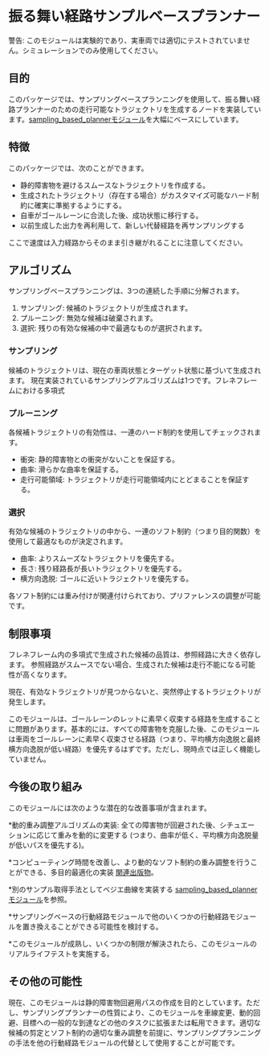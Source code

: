 # 振る舞い経路サンプルベースプランナー

警告: このモジュールは実験的であり、実車両では適切にテストされていません。シミュレーションでのみ使用してください。

## 目的

このパッケージでは、サンプリングベースプランニングを使用して、振る舞い経路プランナーのための走行可能なトラジェクトリを生成するノードを実装しています。[sampling_based_plannerモジュール](https://github.com/autowarefoundation/autoware.universe/tree/main/planning/sampling_based_planner)を大幅にベースにしています。

## 特徴

このパッケージでは、次のことができます。

- 静的障害物を避けるスムースなトラジェクトリを作成する。
- 生成されたトラジェクトリ（存在する場合）がカスタマイズ可能なハード制約に確実に準拠するようにする。
- 自車がゴールレーンに合流した後、成功状態に移行する。
- 以前生成した出力を再利用して、新しい代替経路を再サンプリングする

ここで速度は入力経路からそのまま引き継がれることに注意してください。

## アルゴリズム

サンプリングベースプランニングは、3つの連続した手順に分解されます。

1. サンプリング: 候補のトラジェクトリが生成されます。
2. プルーニング: 無効な候補は破棄されます。
3. 選択: 残りの有効な候補の中で最適なものが選択されます。

### サンプリング

候補のトラジェクトリは、現在の車両状態とターゲット状態に基づいて生成されます。
現在実装されているサンプリングアルゴリズムは1つです。フレネフレームにおける多項式

### プルーニング

各候補トラジェクトリの有効性は、一連のハード制約を使用してチェックされます。

- 衝突: 静的障害物との衝突がないことを保証する。
- 曲率: 滑らかな曲率を保証する。
- 走行可能領域: トラジェクトリが走行可能領域内にとどまることを保証する。

### 選択

有効な候補のトラジェクトリの中から、一連のソフト制約（つまり目的関数）を使用して最適なものが決定されます。

- 曲率: よりスムーズなトラジェクトリを優先する。
- 長さ: 残り経路長が長いトラジェクトリを優先する。
- 横方向逸脱: ゴールに近いトラジェクトリを優先する。

各ソフト制約には重み付けが関連付けられており、プリファレンスの調整が可能です。

## 制限事項

フレネフレーム内の多項式で生成された候補の品質は、参照経路に大きく依存します。
参照経路がスムースでない場合、生成された候補は走行不能になる可能性が高くなります。

現在、有効なトラジェクトリが見つからないと、突然停止するトラジェクトリが発生します。

このモジュールは、ゴールレーンのレットに素早く収束する経路を生成することに問題があります。基本的には、すべての障害物を克服した後、このモジュールは車両をゴールレーンに素早く収束させる経路（つまり、平均横方向逸脱と最終横方向逸脱が低い経路）を優先するはずです。ただし、現時点では正しく機能していません。

## 今後の取り組み

このモジュールには次のような潜在的な改善事項が含まれます。

*動的重み調整アルゴリズムの実装: 全ての障害物が回避された後、シチュエーションに応じて重みを動的に変更する (つまり、曲率が低く、平均横方向逸脱量が低いパスを優先する)。

*コンピューティング時間を改善し、より動的なソフト制約の重み調整を行うことができる、多目的最適化の実装 [関連出版物](https://ieeexplore.ieee.org/abstract/document/10180226)。

*別のサンプル取得手法としてベジエ曲線を実装する [sampling_based_plannerモジュール](https://github.com/autowarefoundation/autoware.universe/tree/main/planning/sampling_based_planner)を参照。

*サンプリングベースの行動経路モジュールで他のいくつかの行動経路モジュールを置き換えることができる可能性を検討する。

*このモジュールが成熟し、いくつかの制限が解決されたら、このモジュールのリアルライフテストを実施する。

## その他の可能性

現在、このモジュールは静的障害物回避用パスの作成を目的としています。ただし、サンプリングプランナーの性質により、このモジュールを車線変更、動的回避、目標への一般的な到達などの他のタスクに拡張または転用できます。適切な候補の剪定とソフト制約の適切な重み調整を前提に、サンプリングプランニングの手法を他の行動経路モジュールの代替として使用することが可能です。

